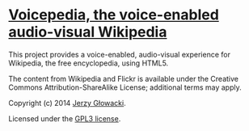 [Voicepedia, the voice-enabled audio-visual Wikipedia](http://niutech.github.io/voicepedia/)
====================================================

This project provides a voice-enabled, audio-visual experience for Wikipedia, the free encyclopedia, using HTML5.

The content from Wikipedia and Flickr is available under the Creative Commons Attribution-ShareAlike License; additional terms may apply.

Copyright (c) 2014 [Jerzy Głowacki](http://niute.ch).

Licensed under the [GPL3 license](http://www.gnu.org/licenses/gpl.html).